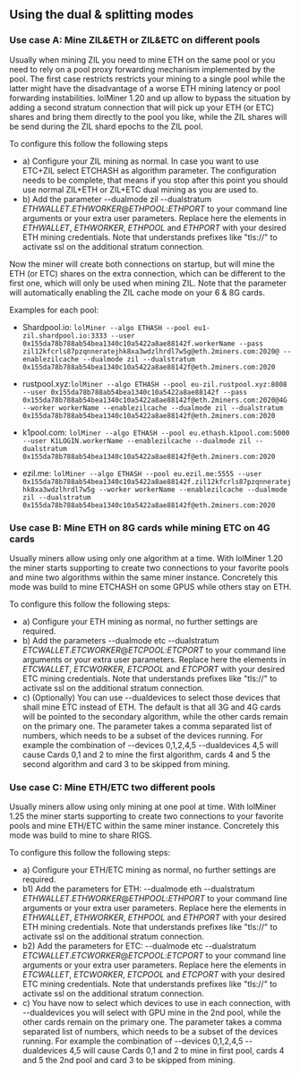 ## Using the dual & splitting modes

### Use case A: Mine ZIL&ETH or ZIL&ETC on different pools

Usually when mining ZIL you need to mine ETH on the same pool or you need to rely on a pool proxy forwarding mechanism implemented by the pool. The first case restricts restricts your mining to a single pool while the latter might have the disadvantage of a worse ETH mining latency or pool forwarding instabilities. lolMiner 1.20 and up allow to bypass the situation by adding a second stratum connection that will pick up your ETH (or ETC) shares and bring them directly to the pool you like, while the ZIL shares will be send during the ZIL shard epochs to the ZIL pool.  

To configure this follow the following steps

* a) Configure your ZIL mining as normal. In case you want to use ETC+ZIL select ETCHASH as algorithm parameter. The configuration needs to be complete, that means if you stop after this point you should use normal ZIL+ETH or ZIL+ETC dual mining as you are used to.
* b) Add the parameter --dualmode zil --dualstratum *ETHWALLET*.*ETHWORKER*@*ETHPOOL*:*ETHPORT* to your command line arguments or your extra user parameters. Replace here the elements in *ETHWALLET*, *ETHWORKER*, *ETHPOOL* and *ETHPORT* with your desired ETH mining credentials. Note that <ETHSTRATUM> understands prefixes like "tls://" to activate ssl on the additional stratum connection.

Now the miner will create both connections on startup, but will mine the ETH (or ETC) shares on the extra connection, which can be different to the first one, which will only be used when mining ZIL. Note that the parameter will automatically enabling the ZIL cache mode on your 6 & 8G cards. 

Examples for each pool:

* Shardpool.io: `lolMiner --algo ETHASH --pool eu1-zil.shardpool.io:3333 --user 0x155da78b788ab54bea1340c10a5422a8ae88142f.workerName --pass zil12kfcrls87pzqnneratejhk8xa3wdzlhrdl7w5g@eth.2miners.com:2020@ --enablezilcache --dualmode zil --dualstratum 0x155da78b788ab54bea1340c10a5422a8ae88142f@eth.2miners.com:2020`

* rustpool.xyz:`lolMiner --algo ETHASH --pool eu-zil.rustpool.xyz:8008 --user 0x155da78b788ab54bea1340c10a5422a8ae88142f --pass 0x155da78b788ab54bea1340c10a5422a8ae88142f@eth.2miners.com:2020@4G --worker workerName --enablezilcache --dualmode zil --dualstratum 0x155da78b788ab54bea1340c10a5422a8ae88142f@eth.2miners.com:2020`

* k1pool.com: `lolMiner --algo ETHASH --pool eu.ethash.k1pool.com:5000 --user K1LOGIN.workerName --enablezilcache --dualmode zil --dualstratum 0x155da78b788ab54bea1340c10a5422a8ae88142f@eth.2miners.com:2020`

* ezil.me: `lolMiner --algo ETHASH --pool eu.ezil.me:5555 --user 0x155da78b788ab54bea1340c10a5422a8ae88142f.zil12kfcrls87pzqnneratejhk8xa3wdzlhrdl7w5g --worker workerName --enablezilcache --dualmode zil --dualstratum 0x155da78b788ab54bea1340c10a5422a8ae88142f@eth.2miners.com:2020`

### Use case B: Mine ETH on 8G cards while mining ETC on 4G cards

Usually miners allow using only one algorithm at a time. With lolMiner 1.20 the miner starts supporting to create two connections to your favorite pools and mine two algorithms within the same miner instance. Concretely this mode was build to mine ETCHASH on some GPUS while others stay on ETH. 

To configure this follow the following steps:

 * a) Configure your ETH mining as normal, no further settings are required.
 * b) Add the parameters --dualmode etc --dualstratum *ETCWALLET*.*ETCWORKER*@*ETCPOOL*:*ETCPORT* to your command line arguments or your extra user parameters. Replace here the elements in *ETCWALLET*, *ETCWORKER*, *ETCPOOL* and *ETCPORT* with your desired ETC mining credentials. Note that <ETCSTRATUM> understands prefixes like "tls://" to activate ssl on the additional stratum connection.
 * c) (Optionally) You can use --dualdevices to select those devices that shall mine ETC instead of ETH. The default is that all 3G and 4G cards will be pointed to the secondary algorithm, while the other cards remain on the primary one. The parameter takes a comma separated list of numbers, which needs to be a subset of the devices running. For example the combination of --devices 0,1,2,4,5 --dualdevices 4,5 will cause Cards 0,1 and 2 to mine the first algorithm, cards 4 and 5 the second algorithm and card 3 to be skipped from mining. 

### Use case C: Mine ETH/ETC two different pools

Usually miners allow using only mining at one pool at time. With lolMiner 1.25 the miner starts supporting to create two connections to your favorite pools and mine ETH/ETC within the same miner instance. Concretely this mode was build to mine to share RIGS. 

To configure this follow the following steps:

 * a) Configure your ETH/ETC mining as normal, no further settings are required.
 * b1) Add the parameters for ETH: --dualmode eth --dualstratum *ETHWALLET*.*ETHWORKER*@*ETHPOOL*:*ETHPORT* to your command line arguments or your extra user parameters. Replace here the elements in *ETHWALLET*, *ETHWORKER*, *ETHPOOL* and *ETHPORT* with your desired ETH mining credentials. Note that <ETHSTRATUM> understands prefixes like "tls://" to activate ssl on the additional stratum connection.
 * b2) Add the parameters for ETC: --dualmode etc --dualstratum *ETCWALLET*.*ETCWORKER*@*ETCPOOL*:*ETCPORT* to your command line arguments or your extra user parameters. Replace here the elements in *ETCWALLET*, *ETCWORKER*, *ETCPOOL* and *ETCPORT* with your desired ETC mining credentials. Note that <ETCSTRATUM> understands prefixes like "tls://" to activate ssl on the additional stratum connection.
 * c) You have now to select which devices to use in each connection, with --dualdevices you will select with GPU mine in the 2nd pool, while the other cards remain on the primary one. The parameter takes a comma separated list of numbers, which needs to be a subset of the devices running. For example the combination of --devices 0,1,2,4,5 --dualdevices 4,5 will cause Cards 0,1 and 2 to mine in first pool, cards 4 and 5 the 2nd pool and card 3 to be skipped from mining. 
